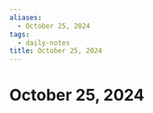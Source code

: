 ```yaml
---
aliases:
  - October 25, 2024
tags:
  - daily-notes
title: October 25, 2024
---
```


# October 25, 2024
